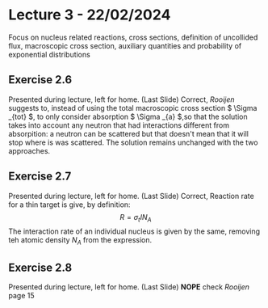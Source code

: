 # Lecture 3 - 22/02/2024
Focus on nucleus related reactions, cross sections, definition of uncollided flux, macroscopic cross section, auxiliary quantities and probability of exponential distributions

## Exercise 2.6
Presented during lecture, left for home. (Last Slide)
Correct, *Rooijen* suggests to, instead of using the total macroscopic cross section $ \Sigma _{tot} $, to only consider absorption $ \Sigma _{a} $,so that the solution takes into account any neutron that had interactions different from absorpition: a neutron can be scattered but that doesn't mean that it will stop where is was scattered.
The solution remains unchanged with the two approaches.

## Exercise 2.7
Presented during lecture, left for home. (Last Slide)
Correct, Reaction rate for a thin target is give, by definition:
$$ R = \sigma_t I N_A $$
The interaction rate of an individual nucleus is given by the same, removing teh atomic density $N_A$ from the expression.

## Exercise 2.8
Presented during lecture, left for home. (Last Slide)
**NOPE** check *Rooijen* page 15
